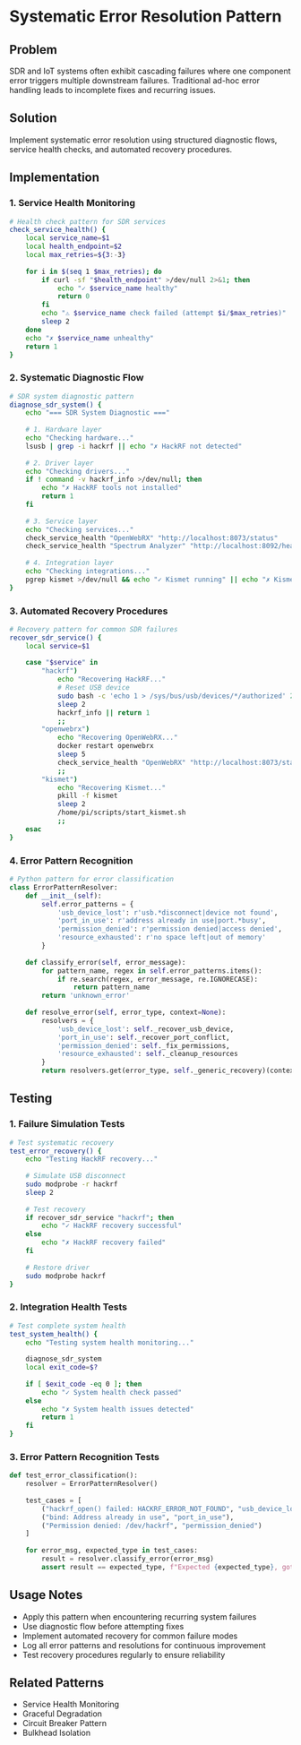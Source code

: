 # Systematic Error Resolution Pattern

## Problem
SDR and IoT systems often exhibit cascading failures where one component error triggers multiple downstream failures. Traditional ad-hoc error handling leads to incomplete fixes and recurring issues.

## Solution
Implement systematic error resolution using structured diagnostic flows, service health checks, and automated recovery procedures.

## Implementation

### 1. Service Health Monitoring
```bash
# Health check pattern for SDR services
check_service_health() {
    local service_name=$1
    local health_endpoint=$2
    local max_retries=${3:-3}
    
    for i in $(seq 1 $max_retries); do
        if curl -sf "$health_endpoint" >/dev/null 2>&1; then
            echo "✓ $service_name healthy"
            return 0
        fi
        echo "⚠ $service_name check failed (attempt $i/$max_retries)"
        sleep 2
    done
    echo "✗ $service_name unhealthy"
    return 1
}
```

### 2. Systematic Diagnostic Flow
```bash
# SDR system diagnostic pattern
diagnose_sdr_system() {
    echo "=== SDR System Diagnostic ==="
    
    # 1. Hardware layer
    echo "Checking hardware..."
    lsusb | grep -i hackrf || echo "✗ HackRF not detected"
    
    # 2. Driver layer  
    echo "Checking drivers..."
    if ! command -v hackrf_info >/dev/null; then
        echo "✗ HackRF tools not installed"
        return 1
    fi
    
    # 3. Service layer
    echo "Checking services..."
    check_service_health "OpenWebRX" "http://localhost:8073/status"
    check_service_health "Spectrum Analyzer" "http://localhost:8092/health"
    
    # 4. Integration layer
    echo "Checking integrations..."
    pgrep kismet >/dev/null && echo "✓ Kismet running" || echo "✗ Kismet not running"
}
```

### 3. Automated Recovery Procedures
```bash
# Recovery pattern for common SDR failures
recover_sdr_service() {
    local service=$1
    
    case "$service" in
        "hackrf")
            echo "Recovering HackRF..."
            # Reset USB device
            sudo bash -c 'echo 1 > /sys/bus/usb/devices/*/authorized' 2>/dev/null
            sleep 2
            hackrf_info || return 1
            ;;
        "openwebrx")
            echo "Recovering OpenWebRX..."
            docker restart openwebrx
            sleep 5
            check_service_health "OpenWebRX" "http://localhost:8073/status"
            ;;
        "kismet")
            echo "Recovering Kismet..."
            pkill -f kismet
            sleep 2
            /home/pi/scripts/start_kismet.sh
            ;;
    esac
}
```

### 4. Error Pattern Recognition
```python
# Python pattern for error classification
class ErrorPatternResolver:
    def __init__(self):
        self.error_patterns = {
            'usb_device_lost': r'usb.*disconnect|device not found',
            'port_in_use': r'address already in use|port.*busy',
            'permission_denied': r'permission denied|access denied',
            'resource_exhausted': r'no space left|out of memory'
        }
    
    def classify_error(self, error_message):
        for pattern_name, regex in self.error_patterns.items():
            if re.search(regex, error_message, re.IGNORECASE):
                return pattern_name
        return 'unknown_error'
    
    def resolve_error(self, error_type, context=None):
        resolvers = {
            'usb_device_lost': self._recover_usb_device,
            'port_in_use': self._recover_port_conflict,
            'permission_denied': self._fix_permissions,
            'resource_exhausted': self._cleanup_resources
        }
        return resolvers.get(error_type, self._generic_recovery)(context)
```

## Testing

### 1. Failure Simulation Tests
```bash
# Test systematic recovery
test_error_recovery() {
    echo "Testing HackRF recovery..."
    
    # Simulate USB disconnect
    sudo modprobe -r hackrf
    sleep 2
    
    # Test recovery
    if recover_sdr_service "hackrf"; then
        echo "✓ HackRF recovery successful"
    else
        echo "✗ HackRF recovery failed"
    fi
    
    # Restore driver
    sudo modprobe hackrf
}
```

### 2. Integration Health Tests
```bash
# Test complete system health
test_system_health() {
    echo "Testing system health monitoring..."
    
    diagnose_sdr_system
    local exit_code=$?
    
    if [ $exit_code -eq 0 ]; then
        echo "✓ System health check passed"
    else
        echo "✗ System health issues detected"
        return 1
    fi
}
```

### 3. Error Pattern Recognition Tests
```python
def test_error_classification():
    resolver = ErrorPatternResolver()
    
    test_cases = [
        ("hackrf_open() failed: HACKRF_ERROR_NOT_FOUND", "usb_device_lost"),
        ("bind: Address already in use", "port_in_use"),
        ("Permission denied: /dev/hackrf", "permission_denied")
    ]
    
    for error_msg, expected_type in test_cases:
        result = resolver.classify_error(error_msg)
        assert result == expected_type, f"Expected {expected_type}, got {result}"
```

## Usage Notes

- Apply this pattern when encountering recurring system failures
- Use diagnostic flow before attempting fixes
- Implement automated recovery for common failure modes
- Log all error patterns and resolutions for continuous improvement
- Test recovery procedures regularly to ensure reliability

## Related Patterns

- Service Health Monitoring
- Graceful Degradation
- Circuit Breaker Pattern
- Bulkhead Isolation